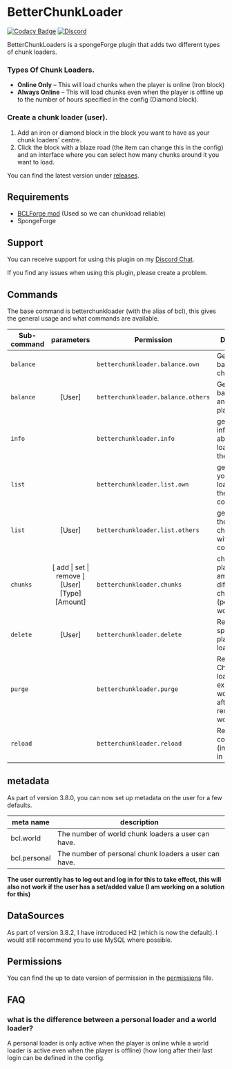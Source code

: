# BetterChunkLoader
[![Codacy Badge][CodacyImg]][codacyLink]
[![Discord][discordImg]][discordLink]

BetterChunkLoaders is a spongeForge plugin that adds two different types of chunk loaders.

### Types Of Chunk Loaders.
- **Online Only** – This will load chunks when the player is online (Iron block) 
- **Always Online** – This will load chunks even when the player is offline up to the number of hours specified in the config (Diamond block).

### Create a chunk loader (user).
1. Add an iron or diamond block in the block you want to have as your chunk loaders' centre.
2. Click the block with a blaze road (the item can change this in the config) and an interface where you can select how many chunks around it you want to load.

You can find the latest version under [releases][ReleaseLink].

## Requirements 
 - [BCLForge mod][BCLForgeMod] (Used so we can chunkload reliable) 
 - SpongeForge
 
## Support
You can receive support for using this plugin on my [Discord Chat][discordLink].



If you find any issues when using this plugin, please create a problem.


## Commands
The base command is betterchunkloader (with the alias of bcl), this gives the general usage and what commands are available.

| Sub-command        | parameters           | Permission  | Description |
| ------------- |:-------------: | -----| ----- |
| `balance` |   | `betterchunkloader.balance.own` | Get your balance of chunkloaders.
| `balance` | [User]  | `betterchunkloader.balance.others` | Get your balance of  another player
| `info` |  | `betterchunkloader.info`  | get general information about chunk loaders on the server.
| `list` |  | `betterchunkloader.list.own` | get a list of your chunk loaders with the coordinates.
| `list` | [User] | `betterchunkloader.list.others` | get a list of the users chunk loaders with the coordinates.
| `chunks` | [ add \| set \| remove ] [User] [Type] [Amount] | `betterchunkloader.chunks` | change a players amount of the different chunk loaders (personal or world)
| `delete` | [User] | `betterchunkloader.delete`  | Remove the specified players chunk loaders.
| `purge` |  | `betterchunkloader.purge` | Remove Chunk loaders in not existing worlds (eg. after removing a world)
| `reload` |  | `betterchunkloader.reload` | Reloads the configuration (implemented in v.3.8.RC3) 

## metadata
As part of version 3.8.0, you can now set up metadata on the user for a few defaults.

| meta name        | description |
| ------------- | ----- |
| bcl.world | The number of world chunk loaders a user can have. |
| bcl.personal | The number of personal chunk loaders a user can have. |

**The user currently has to log out and log in for this to take effect, this will also not work if the user has a set/added value (I am working on a
 solution for this)**
 
## DataSources
As part of version 3.8.2, I have introduced H2 (which is now the default).
I would still recommend you to use MySQL where possible.

## Permissions
You can find the up to date version of permission in the [permissions][permissions] file.


## FAQ 
### what is the difference between a personal loader and a world loader? 
A personal loader is only active when the player is online while a world loader is active even when the player is offline) (how long after their last login can be defined in the config. 




[discordLink]: https://discord.gg/MD6qGAd
[discordImg]: https://img.shields.io/badge/Support-Discord-7289DA.svg
[CodacyImg]: https://api.codacy.com/project/badge/Grade/3fb6acd7449047798d24928bc94ca347
[CodacyLink]: https://www.codacy.com/app/KasperFranz/BetterChunkLoader?utm_source=github.com&utm_medium=referral&utm_content=KasperFranz/BetterChunkLoader&utm_campaign=badger
[bclForgeMod]: https://github.com/KasperFranz/BCLForgeLib
[ReleaseLink]: https://github.com/KasperFranz/BetterChunkLoader/releases
[permissions]: /src/main/java/guru/franz/mc/bcl/utils/Permission.java
